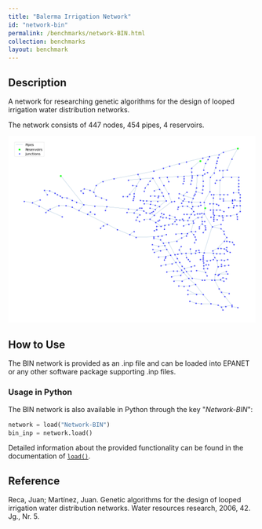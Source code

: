 ```yaml
---
title: "Balerma Irrigation Network"
id: "network-bin"
permalink: /benchmarks/network-BIN.html
collection: benchmarks
layout: benchmark
---
```


## Description

A network for researching genetic algorithms for the design of looped irrigation water distribution networks.

The network consists of 447 nodes, 454 pipes, 4 reservoirs.


<img src="../static/benchmarks/network-bin/bin_plot.png"/>

## How to Use

The BIN network is provided as an .inp file and can be loaded into EPANET or any other software package
supporting .inp files.

### Usage in Python

The BIN network is also available in Python through the key "*Network-BIN*":
```python
network = load("Network-BIN")
bin_inp = network.load()
```

Detailed information about the provided functionality can be found in the documentation of
[`load()`](https://waterbenchmarkhub.readthedocs.io/en/latest/water_benchmark_hub.networks.html#water_benchmark_hub.networks.networks.BIN.load).


## Reference

Reca, Juan; Martínez, Juan. Genetic algorithms for the design of looped irrigation water distribution networks. Water resources research, 2006, 42. Jg., Nr. 5.
[<i class="bi bi-link"></i>](https://doi.org/10.1029/2005WR004383)

